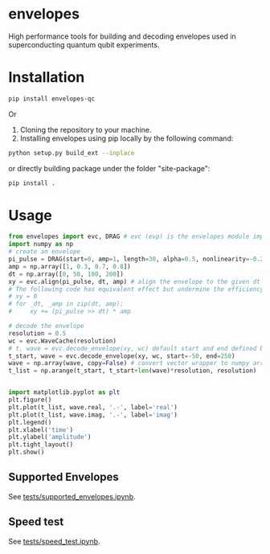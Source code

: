 # envelopes

High performance tools for building and decoding envelopes used in superconducting quantum qubit experiments.

# Installation
```bash
pip install envelopes-qc
```
 Or
1. Cloning the repository to your machine.
2. Installing envelopes using pip locally by the following command:
```bash
python setup.py build_ext --inplace
```
or directly building package under the folder "site-package":
```bash
pip install .
```

# Usage
```python
from envelopes import evc, DRAG # evc (evp) is the envelopes module implemented by C++ (Python)
import numpy as np
# create an envelope
pi_pulse = DRAG(start=0, amp=1, length=30, alpha=0.5, nonlinearity=-0.2, mixing_freq=0.1, phase=0.0, profile='gaussian') # profile can be 'gaussian' or 'cosine'
amp = np.array([1, 0.3, 0.7, 0.8])
dt = np.array([0, 50, 100, 200])
xy = evc.align(pi_pulse, dt, amp) # align the envelope to the given dt and amplitude
# The following code has equivalent effect but undermine the efficiency:
# xy = 0
# for _dt, _amp in zip(dt, amp):
#     xy += (pi_pulse >> dt) * amp

# decode the envelope
resolution = 0.5
wc = evc.WaveCache(resolution)
# t, wave = evc.decode_envelope(xy, wc) default start and end defined by the envelope will be used
t_start, wave = evc.decode_envelope(xy, wc, start=-50, end=250)
wave = np.array(wave, copy=False) # convert vector wrapper to numpy array
t_list = np.arange(t_start, t_start+len(wave)*resolution, resolution)


import matplotlib.pyplot as plt
plt.figure()
plt.plot(t_list, wave.real, '.-', label='real')
plt.plot(t_list, wave.imag, '.-', label='imag')
plt.legend()
plt.xlabel('time')
plt.ylabel('amplitude')
plt.tight_layout()
plt.show()
```

## Supported Envelopes
See [tests/supported_envelopes.ipynb](./tests/supported_envelopes.ipynb).

## Speed test
See [tests/speed_test.ipynb](./tests/speed_test.ipynb).